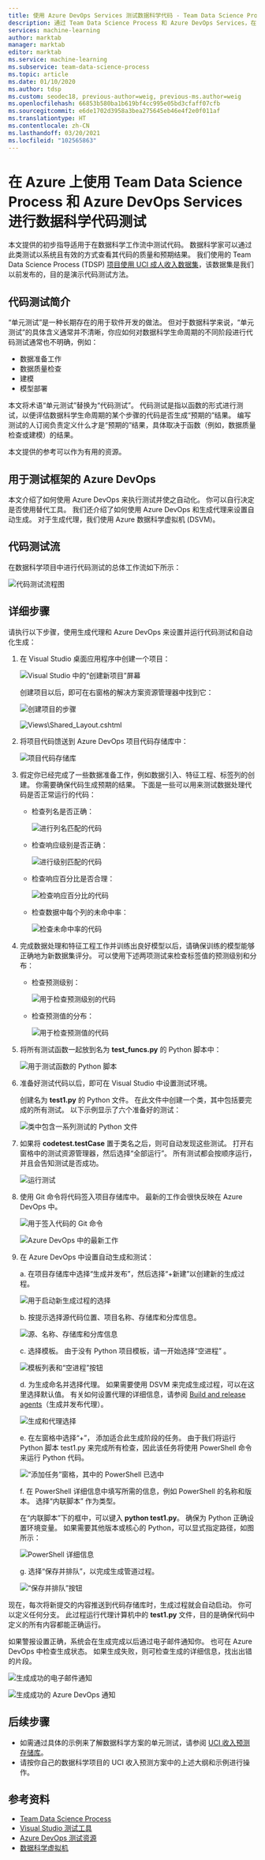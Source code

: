```yaml
---
title: 使用 Azure DevOps Services 测试数据科学代码 - Team Data Science Process
description: 通过 Team Data Science Process 和 Azure DevOps Services，在 Azure 上使用 UCI 成人收入预测数据集进行数据科学代码测试
services: machine-learning
author: marktab
manager: marktab
editor: marktab
ms.service: machine-learning
ms.subservice: team-data-science-process
ms.topic: article
ms.date: 01/10/2020
ms.author: tdsp
ms.custom: seodec18, previous-author=weig, previous-ms.author=weig
ms.openlocfilehash: 66853b580ba1b619bf4cc995e05bd3cfaff07cfb
ms.sourcegitcommit: e6de1702d3958a3bea275645eb46e4f2e0f011af
ms.translationtype: HT
ms.contentlocale: zh-CN
ms.lasthandoff: 03/20/2021
ms.locfileid: "102565863"
---
```

# <a name="data-science-code-testing-on-azure-with-the-team-data-science-process-and-azure-devops-services"></a>在 Azure 上使用 Team Data Science Process 和 Azure DevOps Services 进行数据科学代码测试
本文提供的初步指导适用于在数据科学工作流中测试代码。 数据科学家可以通过此类测试以系统且有效的方式查看其代码的质量和预期结果。 我们使用的 Team Data Science Process (TDSP) [项目使用 UCI 成人收入数据集](https://github.com/Azure/MachineLearningSamples-TDSPUCIAdultIncome)，该数据集是我们以前发布的，目的是演示代码测试方法。 

## <a name="introduction-on-code-testing"></a>代码测试简介
“单元测试”是一种长期存在的用于软件开发的做法。 但对于数据科学来说，“单元测试”的具体含义通常并不清晰，你应如何对数据科学生命周期的不同阶段进行代码测试通常也不明确，例如：

* 数据准备工作
* 数据质量检查
* 建模
* 模型部署 

本文将术语“单元测试”替换为“代码测试”。 代码测试是指以函数的形式进行测试，以便评估数据科学生命周期的某个步骤的代码是否生成“预期的”结果。 编写测试的人订阅负责定义什么才是“预期的”结果，具体取决于函数（例如，数据质量检查或建模）的结果。

本文提供的参考可以作为有用的资源。

## <a name="azure-devops-for-the-testing-framework"></a>用于测试框架的 Azure DevOps
本文介绍了如何使用 Azure DevOps 来执行测试并使之自动化。 你可以自行决定是否使用替代工具。 我们还介绍了如何使用 Azure DevOps 和生成代理来设置自动生成。 对于生成代理，我们使用 Azure 数据科学虚拟机 (DSVM)。

## <a name="flow-of-code-testing"></a>代码测试流
在数据科学项目中进行代码测试的总体工作流如下所示： 

![代码测试流程图](./media/code-test/test-flow-chart.PNG)

    
## <a name="detailed-steps"></a>详细步骤

请执行以下步骤，使用生成代理和 Azure DevOps 来设置并运行代码测试和自动化生成：

1. 在 Visual Studio 桌面应用程序中创建一个项目：

    ![Visual Studio 中的“创建新项目”屏幕](./media/code-test/create_project.PNG)

   创建项目以后，即可在右窗格的解决方案资源管理器中找到它：
    
    ![创建项目的步骤](./media/code-test/create_python_project_in_vs.PNG)

    ![Views\Shared\_Layout.cshtml](./media/code-test/solution_explorer_in_vs.PNG)

1. 将项目代码馈送到 Azure DevOps 项目代码存储库中： 

    ![项目代码存储库](./media/code-test/create_repo.PNG)

1. 假定你已经完成了一些数据准备工作，例如数据引入、特征工程、标签列的创建。 你需要确保代码生成预期的结果。 下面是一些可以用来测试数据处理代码是否正常运行的代码：

    * 检查列名是否正确：
    
      ![进行列名匹配的代码](./media/code-test/check_column_names.PNG)

    * 检查响应级别是否正确：

      ![进行级别匹配的代码](./media/code-test/check_response_levels.PNG)

    * 检查响应百分比是否合理：

      ![检查响应百分比的代码](./media/code-test/check_response_percentage.PNG)

    * 检查数据中每个列的未命中率：
    
      ![检查未命中率的代码](./media/code-test/check_missing_rate.PNG)


1. 完成数据处理和特征工程工作并训练出良好模型以后，请确保训练的模型能够正确地为新数据集评分。 可以使用下述两项测试来检查标签值的预测级别和分布：

    * 检查预测级别：
    
      ![用于检查预测级别的代码](./media/code-test/check_prediction_levels.PNG)

    * 检查预测值的分布：

      ![用于检查预测值的代码](./media/code-test/check_prediction_values.PNG)

1. 将所有测试函数一起放到名为 **test_funcs.py** 的 Python 脚本中：

    ![用于测试函数的 Python 脚本](./media/code-test/create_file_test_func.PNG)


1. 准备好测试代码以后，即可在 Visual Studio 中设置测试环境。

   创建名为 **test1.py** 的 Python 文件。 在此文件中创建一个类，其中包括要完成的所有测试。 以下示例显示了六个准备好的测试：
    
    ![类中包含一系列测试的 Python 文件](./media/code-test/create_file_test1_class.PNG)

1. 如果将 **codetest.testCase** 置于类名之后，则可自动发现这些测试。 打开右窗格中的测试资源管理器，然后选择“全部运行”。  所有测试都会按顺序运行，并且会告知测试是否成功。

    ![运行测试](./media/code-test/run_tests.PNG)

1. 使用 Git 命令将代码签入项目存储库中。 最新的工作会很快反映在 Azure DevOps 中。

    ![用于签入代码的 Git 命令](./media/code-test/git_check_in.PNG)

    ![Azure DevOps 中的最新工作](./media/code-test/git_check_in_most_recent_work.PNG)

1. 在 Azure DevOps 中设置自动生成和测试：

    a. 在项目存储库中选择“生成并发布”，然后选择“+新建”以创建新的生成过程。  

    ![用于启动新生成过程的选择](./media/code-test/create_new_build.PNG)

    b. 按提示选择源代码位置、项目名称、存储库和分库信息。
    
    ![源、名称、存储库和分库信息](./media/code-test/fill_in_build_info.PNG)

    c. 选择模板。 由于没有 Python 项目模板，请一开始选择“空进程”  。 

    ![模板列表和“空进程”按钮](./media/code-test/start_empty_process_template.PNG)

    d. 为生成命名并选择代理。 如果需要使用 DSVM 来完成生成过程，可以在这里选择默认值。 有关如何设置代理的详细信息，请参阅 [Build and release agents](/azure/devops/pipelines/agents/agents)（生成并发布代理）。
    
    ![生成和代理选择](./media/code-test/select_agent.PNG)

    e. 在左窗格中选择“+”，  添加适合此生成阶段的任务。 由于我们将运行 Python 脚本 test1.py 来完成所有检查，因此该任务将使用 PowerShell 命令来运行 Python 代码。
    
    ![“添加任务”窗格，其中的 PowerShell 已选中](./media/code-test/add_task_powershell.PNG)

    f. 在 PowerShell 详细信息中填写所需的信息，例如 PowerShell 的名称和版本。 选择“内联脚本”  作为类型。 
    
    在“内联脚本”下的框中，可以键入 **python test1.py**。 确保为 Python 正确设置环境变量。 如果需要其他版本或核心的 Python，可以显式指定路径，如图所示： 
    
    ![PowerShell 详细信息](./media/code-test/powershell_scripts.PNG)

    g. 选择“保存并排队”，以完成生成管道过程。

    ![“保存并排队”按钮](./media/code-test/save_and_queue_build_definition.PNG)

现在，每次将新提交的内容推送到代码存储库时，生成过程就会自动启动。 你可以定义任何分支。 此过程运行代理计算机中的 **test1.py** 文件，目的是确保代码中定义的所有内容都能正确运行。 

如果警报设置正确，系统会在生成完成以后通过电子邮件通知你。 也可在 Azure DevOps 中检查生成状态。 如果生成失败，则可检查生成的详细信息，找出出错的片段。

![生成成功的电子邮件通知](./media/code-test/email_build_succeed.PNG)

![生成成功的 Azure DevOps 通知](./media/code-test/vs_online_build_succeed.PNG)

## <a name="next-steps"></a>后续步骤
* 如需通过具体的示例来了解数据科学方案的单元测试，请参阅 [UCI 收入预测存储库](https://github.com/Azure/MachineLearningSamples-TDSPUCIAdultIncome)。
* 请按你自己的数据科学项目的 UCI 收入预测方案中的上述大纲和示例进行操作。

## <a name="references"></a>参考资料
* [Team Data Science Process](./index.yml)
* [Visual Studio 测试工具](https://www.visualstudio.com/vs/features/testing-tools/)
* [Azure DevOps 测试资源](https://www.visualstudio.com/team-services/)
* [数据科学虚拟机](https://azure.microsoft.com/services/virtual-machines/data-science-virtual-machines/)